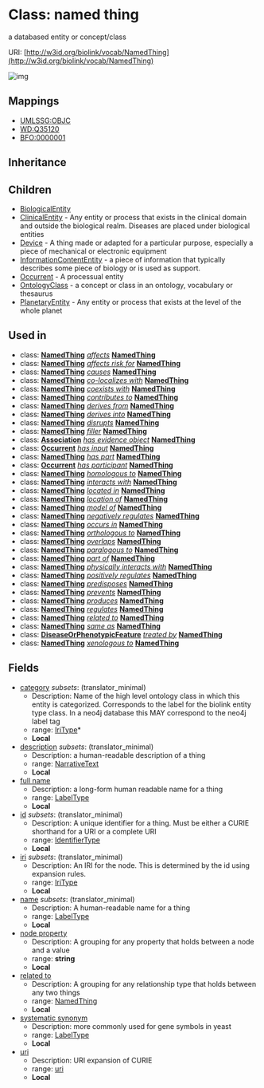 # Class: named thing


a databased entity or concept/class

URI: [http://w3id.org/biolink/vocab/NamedThing](http://w3id.org/biolink/vocab/NamedThing)

![img](http://yuml.me/diagram/nofunky;dir:TB/class/\[NamedThing|id:identifier_type%20%3F;name:label_type%20%3F;category:iri_type%20*;uri:uri%20%3F;node_property:string%20%3F;iri:iri_type%20%3F;full_name:label_type%20%3F;description:narrative_text%20%3F;systematic_synonym:label_type%20%3F]-%20related%20to%20%3F>\[NamedThing],%20\[NamedThing]-%20affects(i)%20%3F>\[NamedThing],%20\[NamedThing]-%20affects%20risk%20for(i)%20%3F>\[NamedThing],%20\[NamedThing]-%20causes(i)%20%3F>\[NamedThing],%20\[NamedThing]-%20co-localizes%20with(i)%20%3F>\[NamedThing],%20\[NamedThing]-%20coexists%20with(i)%20%3F>\[NamedThing],%20\[NamedThing]-%20contributes%20to(i)%20%3F>\[NamedThing],%20\[NamedThing]-%20derives%20from(i)%20%3F>\[NamedThing],%20\[NamedThing]-%20derives%20into(i)%20%3F>\[NamedThing],%20\[NamedThing]-%20disrupts(i)%20%3F>\[NamedThing],%20\[NamedThing]-%20filler(i)%20%3F>\[NamedThing],%20\[Association]-%20has%20evidence%20object(i)%20%3F>\[NamedThing],%20\[Occurrent]-%20has%20input(i)%20%3F>\[NamedThing],%20\[NamedThing]-%20has%20part(i)%20%3F>\[NamedThing],%20\[Occurrent]-%20has%20participant(i)%20%3F>\[NamedThing],%20\[NamedThing]-%20homologous%20to(i)%20%3F>\[NamedThing],%20\[NamedThing]-%20interacts%20with(i)%20%3F>\[NamedThing],%20\[NamedThing]-%20located%20in(i)%20%3F>\[NamedThing],%20\[NamedThing]-%20location%20of(i)%20%3F>\[NamedThing],%20\[NamedThing]-%20model%20of(i)%20%3F>\[NamedThing],%20\[NamedThing]-%20negatively%20regulates(i)%20%3F>\[NamedThing],%20\[NamedThing]-%20occurs%20in(i)%20%3F>\[NamedThing],%20\[NamedThing]-%20orthologous%20to(i)%20%3F>\[NamedThing],%20\[NamedThing]-%20overlaps(i)%20%3F>\[NamedThing],%20\[NamedThing]-%20paralogous%20to(i)%20%3F>\[NamedThing],%20\[NamedThing]-%20part%20of(i)%20%3F>\[NamedThing],%20\[NamedThing]-%20physically%20interacts%20with(i)%20%3F>\[NamedThing],%20\[NamedThing]-%20positively%20regulates(i)%20%3F>\[NamedThing],%20\[NamedThing]-%20predisposes(i)%20%3F>\[NamedThing],%20\[NamedThing]-%20prevents(i)%20%3F>\[NamedThing],%20\[NamedThing]-%20produces(i)%20%3F>\[NamedThing],%20\[NamedThing]-%20regulates(i)%20%3F>\[NamedThing],%20\[NamedThing]-%20related%20to%20%3F>\[NamedThing],%20\[NamedThing]-%20same%20as(i)%20%3F>\[NamedThing],%20\[DiseaseOrPhenotypicFeature]-%20treated%20by(i)%20%3F>\[NamedThing],%20\[NamedThing]-%20xenologous%20to(i)%20%3F>\[NamedThing],%20\[NamedThing]^-\[PlanetaryEntity],%20\[NamedThing]^-\[OntologyClass],%20\[NamedThing]^-\[Occurrent],%20\[NamedThing]^-\[InformationContentEntity],%20\[NamedThing]^-\[Device],%20\[NamedThing]^-\[ClinicalEntity],%20\[NamedThing]^-\[BiologicalEntity])
## Mappings

 * [UMLSSG:OBJC](http://purl.obolibrary.org/obo/UMLSSG_OBJC)
 * [WD:Q35120](http://purl.obolibrary.org/obo/WD_Q35120)
 * [BFO:0000001](http://purl.obolibrary.org/obo/BFO_0000001)
## Inheritance

## Children

 * [BiologicalEntity](BiologicalEntity.md)
 * [ClinicalEntity](ClinicalEntity.md) - Any entity or process that exists in the clinical domain and outside the biological realm. Diseases are placed under biological entities
 * [Device](Device.md) - A thing made or adapted for a particular purpose, especially a piece of mechanical or electronic equipment
 * [InformationContentEntity](InformationContentEntity.md) - a piece of information that typically describes some piece of biology or is used as support.
 * [Occurrent](Occurrent.md) - A processual entity
 * [OntologyClass](OntologyClass.md) - a concept or class in an ontology, vocabulary or thesaurus
 * [PlanetaryEntity](PlanetaryEntity.md) - Any entity or process that exists at the level of the whole planet
## Used in

 *  class: **[NamedThing](NamedThing.md)** *[affects](affects.md)* **[NamedThing](NamedThing.md)**
 *  class: **[NamedThing](NamedThing.md)** *[affects risk for](affects_risk_for.md)* **[NamedThing](NamedThing.md)**
 *  class: **[NamedThing](NamedThing.md)** *[causes](causes.md)* **[NamedThing](NamedThing.md)**
 *  class: **[NamedThing](NamedThing.md)** *[co-localizes with](co-localizes_with.md)* **[NamedThing](NamedThing.md)**
 *  class: **[NamedThing](NamedThing.md)** *[coexists with](coexists_with.md)* **[NamedThing](NamedThing.md)**
 *  class: **[NamedThing](NamedThing.md)** *[contributes to](contributes_to.md)* **[NamedThing](NamedThing.md)**
 *  class: **[NamedThing](NamedThing.md)** *[derives from](derives_from.md)* **[NamedThing](NamedThing.md)**
 *  class: **[NamedThing](NamedThing.md)** *[derives into](derives_into.md)* **[NamedThing](NamedThing.md)**
 *  class: **[NamedThing](NamedThing.md)** *[disrupts](disrupts.md)* **[NamedThing](NamedThing.md)**
 *  class: **[NamedThing](NamedThing.md)** *[filler](filler.md)* **[NamedThing](NamedThing.md)**
 *  class: **[Association](Association.md)** *[has evidence object](has_evidence_object.md)* **[NamedThing](NamedThing.md)**
 *  class: **[Occurrent](Occurrent.md)** *[has input](has_input.md)* **[NamedThing](NamedThing.md)**
 *  class: **[NamedThing](NamedThing.md)** *[has part](has_part.md)* **[NamedThing](NamedThing.md)**
 *  class: **[Occurrent](Occurrent.md)** *[has participant](has_participant.md)* **[NamedThing](NamedThing.md)**
 *  class: **[NamedThing](NamedThing.md)** *[homologous to](homologous_to.md)* **[NamedThing](NamedThing.md)**
 *  class: **[NamedThing](NamedThing.md)** *[interacts with](interacts_with.md)* **[NamedThing](NamedThing.md)**
 *  class: **[NamedThing](NamedThing.md)** *[located in](located_in.md)* **[NamedThing](NamedThing.md)**
 *  class: **[NamedThing](NamedThing.md)** *[location of](location_of.md)* **[NamedThing](NamedThing.md)**
 *  class: **[NamedThing](NamedThing.md)** *[model of](model_of.md)* **[NamedThing](NamedThing.md)**
 *  class: **[NamedThing](NamedThing.md)** *[negatively regulates](negatively_regulates.md)* **[NamedThing](NamedThing.md)**
 *  class: **[NamedThing](NamedThing.md)** *[occurs in](occurs_in.md)* **[NamedThing](NamedThing.md)**
 *  class: **[NamedThing](NamedThing.md)** *[orthologous to](orthologous_to.md)* **[NamedThing](NamedThing.md)**
 *  class: **[NamedThing](NamedThing.md)** *[overlaps](overlaps.md)* **[NamedThing](NamedThing.md)**
 *  class: **[NamedThing](NamedThing.md)** *[paralogous to](paralogous_to.md)* **[NamedThing](NamedThing.md)**
 *  class: **[NamedThing](NamedThing.md)** *[part of](part_of.md)* **[NamedThing](NamedThing.md)**
 *  class: **[NamedThing](NamedThing.md)** *[physically interacts with](physically_interacts_with.md)* **[NamedThing](NamedThing.md)**
 *  class: **[NamedThing](NamedThing.md)** *[positively regulates](positively_regulates.md)* **[NamedThing](NamedThing.md)**
 *  class: **[NamedThing](NamedThing.md)** *[predisposes](predisposes.md)* **[NamedThing](NamedThing.md)**
 *  class: **[NamedThing](NamedThing.md)** *[prevents](prevents.md)* **[NamedThing](NamedThing.md)**
 *  class: **[NamedThing](NamedThing.md)** *[produces](produces.md)* **[NamedThing](NamedThing.md)**
 *  class: **[NamedThing](NamedThing.md)** *[regulates](regulates.md)* **[NamedThing](NamedThing.md)**
 *  class: **[NamedThing](NamedThing.md)** *[related to](related_to.md)* **[NamedThing](NamedThing.md)**
 *  class: **[NamedThing](NamedThing.md)** *[same as](same_as.md)* **[NamedThing](NamedThing.md)**
 *  class: **[DiseaseOrPhenotypicFeature](DiseaseOrPhenotypicFeature.md)** *[treated by](treated_by.md)* **[NamedThing](NamedThing.md)**
 *  class: **[NamedThing](NamedThing.md)** *[xenologous to](xenologous_to.md)* **[NamedThing](NamedThing.md)**
## Fields

 * [category](category.md) *subsets*: (translator_minimal)
    * Description: Name of the high level ontology class in which this entity is categorized. Corresponds to the label for the biolink entity type class. In a neo4j database this MAY correspond to the neo4j label tag
    * range: [IriType](IriType.md)*
    * __Local__
 * [description](description.md) *subsets*: (translator_minimal)
    * Description: a human-readable description of a thing
    * range: [NarrativeText](NarrativeText.md)
    * __Local__
 * [full name](full_name.md)
    * Description: a long-form human readable name for a thing
    * range: [LabelType](LabelType.md)
    * __Local__
 * [id](id.md) *subsets*: (translator_minimal)
    * Description: A unique identifier for a thing. Must be either a CURIE shorthand for a URI or a complete URI
    * range: [IdentifierType](IdentifierType.md)
    * __Local__
 * [iri](iri.md) *subsets*: (translator_minimal)
    * Description: An IRI for the node. This is determined by the id using expansion rules.
    * range: [IriType](IriType.md)
    * __Local__
 * [name](name.md) *subsets*: (translator_minimal)
    * Description: A human-readable name for a thing
    * range: [LabelType](LabelType.md)
    * __Local__
 * [node property](node_property.md)
    * Description: A grouping for any property that holds between a node and a value
    * range: **string**
    * __Local__
 * [related to](related_to.md)
    * Description: A grouping for any relationship type that holds between any two things
    * range: [NamedThing](NamedThing.md)
    * __Local__
 * [systematic synonym](systematic_synonym.md)
    * Description: more commonly used for gene symbols in yeast
    * range: [LabelType](LabelType.md)
    * __Local__
 * [uri](uri.md)
    * Description: URI expansion of CURIE
    * range: [uri](uri.md)
    * __Local__
